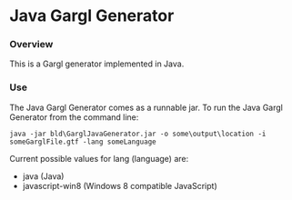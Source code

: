 # Java Gargl Generator

### Overview

This is a Gargl generator implemented in Java.

### Use

The Java Gargl Generator comes as a runnable jar. To run the Java Gargl Generator from the command line:

	java -jar bld\GarglJavaGenerator.jar -o some\output\location -i someGarglFile.gtf -lang someLanguage 

Current possible values for lang (language) are:
- java (Java)
- javascript-win8 (Windows 8 compatible JavaScript)
